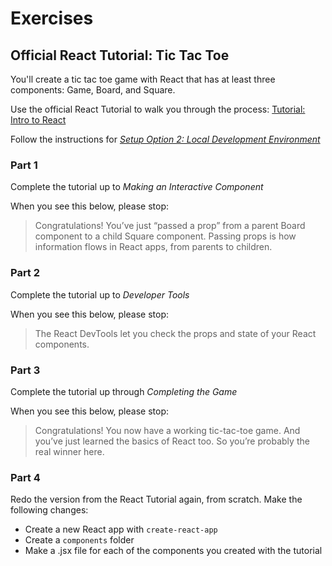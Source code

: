 # Exercises

## Official React Tutorial: Tic Tac Toe

You'll create a tic tac toe game with React that has at least three components: Game, Board, and Square.

Use the official React Tutorial to walk you through the process: [Tutorial: Intro to React](https://facebook.github.io/react/tutorial/tutorial.html)

Follow the instructions for [_Setup Option 2: Local Development Environment_](https://reactjs.org/tutorial/tutorial.html#setup-option-2-local-development-environment)

### Part 1

Complete the tutorial up to _Making an Interactive Component_

When you see this below, please stop:
> Congratulations! You’ve just “passed a prop” from a parent Board component to a child Square component. Passing props is how information flows in React apps, from parents to children.

### Part 2

Complete the tutorial up to _Developer Tools_

When you see this below, please stop:
> The React DevTools let you check the props and state of your React components.

### Part 3

Complete the tutorial up through _Completing the Game_

When you see this below, please stop:
> Congratulations! You now have a working tic-tac-toe game. And you’ve just learned the basics of React too. So you’re probably the real winner here.

### Part 4

Redo the version from the React Tutorial again, from scratch. Make the following changes:

* Create a new React app with `create-react-app`
* Create a `components` folder
* Make a .jsx file for each of the components you created with the tutorial

